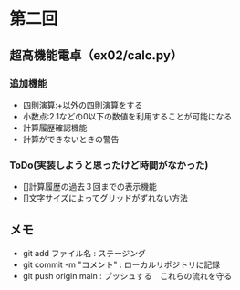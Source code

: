 # 第二回
## 超高機能電卓（ex02/calc.py）
### 追加機能
- 四則演算:+以外の四則演算をする
- 小数点:2.1などの0以下の数値を利用することが可能になる
- 計算履歴確認機能
- 計算ができないときの警告

### ToDo(実装しようと思ったけど時間がなかった)
- []計算履歴の過去３回までの表示機能
- []文字サイズによってグリッドがずれない方法

## メモ
- git add ファイル名 : ステージング
- git commit -m "コメント" : ローカルリポジトリに記録
- git push origin main : プッシュする　これらの流れを守る